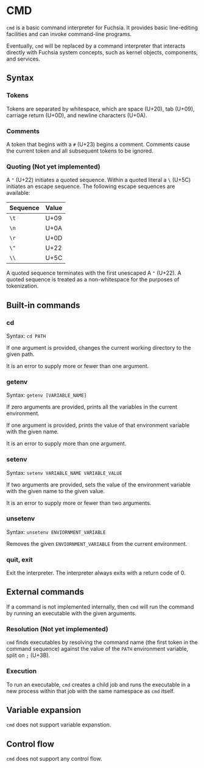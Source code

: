 # CMD

`cmd` is a basic command interpreter for Fuchsia. It provides basic
line-editing facilities and can invoke command-line programs.

Eventually, `cmd` will be replaced by a command interpreter that
interacts directly with Fuchsia system concepts, such as kernel
objects, components, and services.

## Syntax

### Tokens

Tokens are separated by whitespace, which are space (U+20), tab (U+09),
carriage return (U+0D), and newline characters (U+0A).

### Comments

A token that begins with a `#` (U+23) begins a comment. Comments cause the
current token and all subsequent tokens to be ignored.

### Quoting (Not yet implemented)

A `"` (U+22) initiates a quoted sequence. Within a quoted literal a `\`
(U+5C) initiates an escape sequence. The following escape sequences are
available:

| Sequence | Value |
|----------|-------|
| `\t`     | U+09  |
| `\n`     | U+0A  |
| `\r`     | U+0D  |
| `\"`     | U+22  |
| `\\`     | U+5C  |

A quoted sequence terminates with the first unescaped A `"` (U+22). A
quoted sequence is treated as a non-whitespace for the purposes of
tokenization.

## Built-in commands

### cd

Syntax: `cd PATH`

If one argument is provided, changes the current working directory to the given
path.

It is an error to supply more or fewer than one argument.

### getenv

Syntax: `getenv [VARIABLE_NAME]`

If zero arguments are provided, prints all the variables in the current
environment.

If one argument is provided, prints the value of that environment variable with
the given name.

It is an error to supply more than one argument.

### setenv

Syntax: `setenv VARIABLE_NAME VARIABLE_VALUE`

If two arguments are provided, sets the value of the environment variable with
the given name to the given value.

It is an error to supply more or fewer than two arguments.

### unsetenv

Syntax: `unsetenv ENVIORNMENT_VARIABLE`

Removes the given `ENVIORNMENT_VARIABLE` from the current environment.

### quit, exit

Exit the interpreter. The interpreter always exits with a return code of 0.

## External commands

If a command is not implemented internally, then `cmd` will run the command by
running an executable with the given arguments.

### Resolution (Not yet implemented)

`cmd` finds executables by resolving the command name (the first token in the
command sequence) against the value of the `PATH` environment variable, split
on `;` (U+3B).

### Execution

To run an executable, `cmd` creates a child job and runs the executable in a
new process within that job with the same namespace as `cmd` itself.

## Variable expansion

`cmd` does not support variable expanstion.

## Control flow

`cmd` does not support any control flow.
